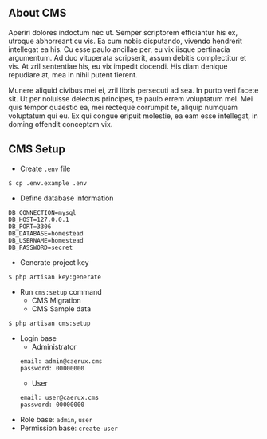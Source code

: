 ## About CMS
Aperiri dolores indoctum nec ut. Semper scriptorem efficiantur his ex, utroque abhorreant cu vis. Ea cum nobis disputando, vivendo hendrerit intellegat ea his. Cu esse paulo ancillae per, eu vix iisque pertinacia argumentum. Ad duo vituperata scripserit, assum debitis complectitur et vis. At zril sententiae his, eu vix impedit docendi. His diam denique repudiare at, mea in nihil putent fierent.

Munere aliquid civibus mei ei, zril libris persecuti ad sea. In purto veri facete sit. Ut per noluisse delectus principes, te paulo errem voluptatum mel. Mei quis tempor quaestio ea, mei recteque corrumpit te, aliquip numquam voluptatum qui eu. Ex qui congue eripuit molestie, ea eam esse intellegat, in doming offendit conceptam vix.

## CMS Setup

- Create `.env` file
```
$ cp .env.example .env
```

- Define database information
```
DB_CONNECTION=mysql
DB_HOST=127.0.0.1
DB_PORT=3306
DB_DATABASE=homestead
DB_USERNAME=homestead
DB_PASSWORD=secret
```

- Generate project key
```
$ php artisan key:generate
```

- Run `cms:setup` command
    + CMS Migration
    + CMS Sample data
```
$ php artisan cms:setup
```

- Login base
    + Administrator
    ```
    email: admin@caerux.cms
    password: 00000000
    ```
    + User
    ```
    email: user@caerux.cms
    password: 00000000
    ```
- Role base: `admin`, `user`
- Permission base: `create-user`
